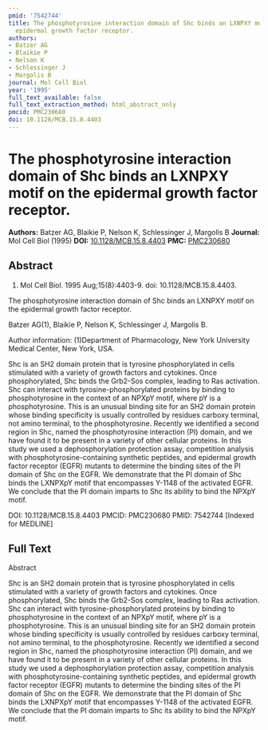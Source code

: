 ```yaml
---
pmid: '7542744'
title: The phosphotyrosine interaction domain of Shc binds an LXNPXY motif on the
  epidermal growth factor receptor.
authors:
- Batzer AG
- Blaikie P
- Nelson K
- Schlessinger J
- Margolis B
journal: Mol Cell Biol
year: '1995'
full_text_available: false
full_text_extraction_method: html_abstract_only
pmcid: PMC230680
doi: 10.1128/MCB.15.8.4403
---
```


# The phosphotyrosine interaction domain of Shc binds an LXNPXY motif on the epidermal growth factor receptor.
**Authors:** Batzer AG, Blaikie P, Nelson K, Schlessinger J, Margolis B
**Journal:** Mol Cell Biol (1995)
**DOI:** [10.1128/MCB.15.8.4403](https://doi.org/10.1128/MCB.15.8.4403)
**PMC:** [PMC230680](https://www.ncbi.nlm.nih.gov/pmc/articles/PMC230680/)

## Abstract

1. Mol Cell Biol. 1995 Aug;15(8):4403-9. doi: 10.1128/MCB.15.8.4403.

The phosphotyrosine interaction domain of Shc binds an LXNPXY motif on the 
epidermal growth factor receptor.

Batzer AG(1), Blaikie P, Nelson K, Schlessinger J, Margolis B.

Author information:
(1)Department of Pharmacology, New York University Medical Center, New York, 
USA.

Shc is an SH2 domain protein that is tyrosine phosphorylated in cells stimulated 
with a variety of growth factors and cytokines. Once phosphorylated, Shc binds 
the Grb2-Sos complex, leading to Ras activation. Shc can interact with 
tyrosine-phosphorylated proteins by binding to phosphotyrosine in the context of 
an NPXpY motif, where pY is a phosphotyrosine. This is an unusual binding site 
for an SH2 domain protein whose binding specificity is usually controlled by 
residues carboxy terminal, not amino terminal, to the phosphotyrosine. Recently 
we identified a second region in Shc, named the phosphotyrosine interaction (PI) 
domain, and we have found it to be present in a variety of other cellular 
proteins. In this study we used a dephosphorylation protection assay, 
competition analysis with phosphotyrosine-containing synthetic peptides, and 
epidermal growth factor receptor (EGFR) mutants to determine the binding sites 
of the PI domain of Shc on the EGFR. We demonstrate that the PI domain of Shc 
binds the LXNPXpY motif that encompasses Y-1148 of the activated EGFR. We 
conclude that the PI domain imparts to Shc its ability to bind the NPXpY motif.

DOI: 10.1128/MCB.15.8.4403
PMCID: PMC230680
PMID: 7542744 [Indexed for MEDLINE]

## Full Text

Abstract

Shc is an SH2 domain protein that is tyrosine phosphorylated in cells stimulated with a variety of growth factors and cytokines. Once phosphorylated, Shc binds the Grb2-Sos complex, leading to Ras activation. Shc can interact with tyrosine-phosphorylated proteins by binding to phosphotyrosine in the context of an NPXpY motif, where pY is a phosphotyrosine. This is an unusual binding site for an SH2 domain protein whose binding specificity is usually controlled by residues carboxy terminal, not amino terminal, to the phosphotyrosine. Recently we identified a second region in Shc, named the phosphotyrosine interaction (PI) domain, and we have found it to be present in a variety of other cellular proteins. In this study we used a dephosphorylation protection assay, competition analysis with phosphotyrosine-containing synthetic peptides, and epidermal growth factor receptor (EGFR) mutants to determine the binding sites of the PI domain of Shc on the EGFR. We demonstrate that the PI domain of Shc binds the LXNPXpY motif that encompasses Y-1148 of the activated EGFR. We conclude that the PI domain imparts to Shc its ability to bind the NPXpY motif.
